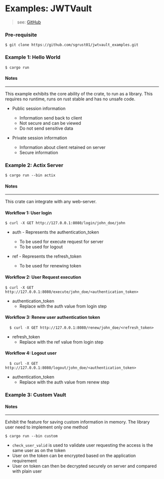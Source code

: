 # Examples: JWTVault

> see: [GitHub](https://github.com/sgrust01/jwtvault.git)

### Pre-requisite

    $ git clone https://github.com/sgrust01/jwtvault_examples.git

### Example 1: Hello World

    $ cargo run 

#### Notes
___

This example exhibits the core ability of the crate, to run as a library. This requires no runtime, runs on rust stable and has no unsafe code.

* Public session information 
    * Information send back to client
    * Not secure and can be viewed
    * Do not send sensitive data 
    
* Private session information
    * Information about client retained on server 
    * Secure information


### Example 2: Actix Server

    $ cargo run --bin actix

#### Notes
___
This crate can integrate with any web-server.  
 
 #### Workflow 1: User login
 
    $ curl -X GET http://127.0.0.1:8080/login/john_doe/john

* auth - Represents the authentication_token
    * To be used for execute request for server
    * To be used for logout
    
* ref - Represents the refresh_token
    * To be used for renewing token
    
 #### Workflow 2: User Request execution
 
    $ curl -X GET http://127.0.0.1:8080/execute/john_doe/<authentication_token>
    
* authentication_token
    * Replace with the auth value from login step

 #### Workflow 3: Renew user authentication token
 
      $ curl -X GET http://127.0.0.1:8080/renew/john_doe/<refresh_token>
      
* refresh_token
    * Replace with the ref value from login step

 #### Workflow 4: Logout user
 
      $ curl -X GET http://127.0.0.1:8080/logout/john_doe/<authentication_token>

* authentication_token
    * Replace with the auth value from renew step

### Example 3: Custom Vault

#### Notes
___
Exhibit the feature for saving custom information in memory. The library user need to implement only one method

    $ cargo run --bin custom
    
* `check_user_valid` is used to validate user requesting the access is the same user as on the token
* User on the token can be encrypted based on the application requirement
* User on token can then be decrypted securely on server and compared with plain user 